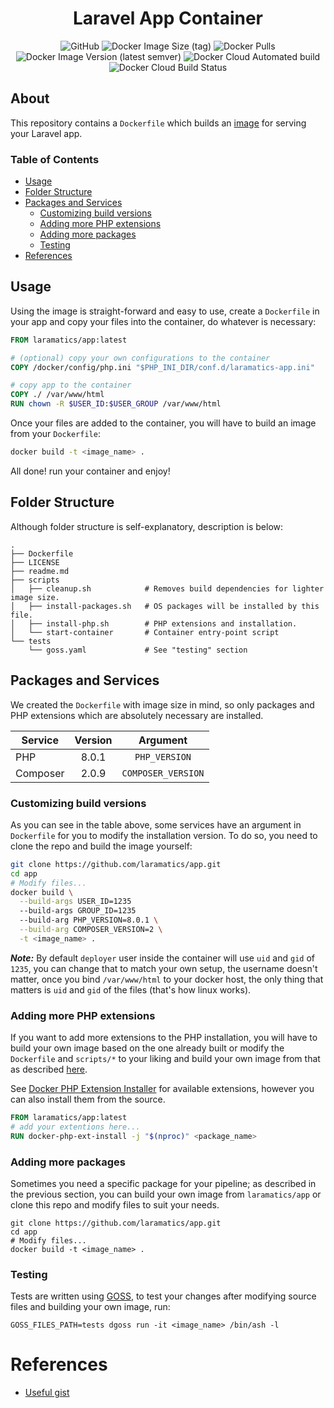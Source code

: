 <div align="center">

# Laravel App Container

![GitHub](https://img.shields.io/github/license/laramatics/app)
![Docker Image Size (tag)](https://img.shields.io/docker/image-size/laramatics/app/latest)
![Docker Pulls](https://img.shields.io/docker/pulls/laramatics/app)
![Docker Image Version (latest semver)](https://img.shields.io/docker/v/laramatics/app)
![Docker Cloud Automated build](https://img.shields.io/docker/cloud/automated/laramatics/app)
![Docker Cloud Build Status](https://img.shields.io/docker/cloud/build/laramatics/app)

</div>

## About

This repository contains a `Dockerfile` which builds an [image](https://hub.docker.com/r/laramatics/app)
for serving your Laravel app.

### Table of Contents

- [Usage](#usage)
- [Folder Structure](#folder-structure)
- [Packages and Services](#packages-and-services)
  - [Customizing build versions](#customizing-build-versions)
  - [Adding more PHP extensions](#adding-more-php-extensions)
  - [Adding more packages](#adding-more-packages)
  - [Testing](#testing)
- [References](#references)

## Usage

Using the image is straight-forward and easy to use, create a `Dockerfile` in your app and copy your files into the
container, do whatever is necessary:

```dockerfile
FROM laramatics/app:latest

# (optional) copy your own configurations to the container
COPY /docker/config/php.ini "$PHP_INI_DIR/conf.d/laramatics-app.ini"

# copy app to the container
COPY ./ /var/www/html
RUN chown -R $USER_ID:$USER_GROUP /var/www/html
```

Once your files are added to the container, you will have to build an image from your `Dockerfile`:

```bash
docker build -t <image_name> .
```

All done! run your container and enjoy!

## Folder Structure

Although folder structure is self-explanatory, description is below:

```
.
├── Dockerfile
├── LICENSE
├── readme.md
├── scripts
│   ├── cleanup.sh            # Removes build dependencies for lighter image size.
│   ├── install-packages.sh   # OS packages will be installed by this file.
│   ├── install-php.sh        # PHP extensions and installation.
│   └── start-container       # Container entry-point script
└── tests
    └── goss.yaml             # See "testing" section
```

## Packages and Services

We created the `Dockerfile` with image size in mind, so only packages and PHP extensions which are absolutely necessary
are installed.

|Service|Version|Argument|
|---|:---:|:---:|
|PHP|8.0.1|`PHP_VERSION`|
|Composer|2.0.9|`COMPOSER_VERSION`|

### Customizing build versions

As you can see in the table above, some services have an argument in `Dockerfile` for you to modify the installation version.
To do so, you need to clone the repo and build the image yourself:

```bash
git clone https://github.com/laramatics/app.git
cd app
# Modify files...
docker build \
  --build-args USER_ID=1235
  --build-args GROUP_ID=1235
  --build-arg PHP_VERSION=8.0.1 \
  --build-arg COMPOSER_VERSION=2 \
  -t <image_name> .
```

***Note:*** By default `deployer` user inside the container will use `uid` and `gid` of `1235`, you can change that to
match your own setup, the username doesn't matter, once you bind `/var/www/html` to your docker host, the only thing
that matters is `uid` and `gid` of the files (that's how linux works).

### Adding more PHP extensions

If you want to add more extensions to the PHP installation, you will have to build your own image based on the one
already built or modify the `Dockerfile` and `scripts/*` to your liking and build your own image from that as
described [here](#adding-more-packages).

See [Docker PHP Extension Installer](https://github.com/mlocati/docker-php-extension-installer)
for available extensions, however you can also install them from the source.

```dockerfile
FROM laramatics/app:latest
# add your extentions here...
RUN docker-php-ext-install -j "$(nproc)" <package_name>
```

### Adding more packages

Sometimes you need a specific package for your pipeline; as described in the previous section, you can build your own
image from `laramatics/app` or clone this repo and modify files to suit your needs.

```shell
git clone https://github.com/laramatics/app.git
cd app
# Modify files...
docker build -t <image_name> .
```

### Testing

Tests are written using [GOSS](https://github.com/aelsabbahy/goss/tree/master/extras/dcgoss), to test your changes after
modifying source files and building your own image, run:

```shell
GOSS_FILES_PATH=tests dgoss run -it <image_name> /bin/ash -l
```

# References

- [Useful gist](https://gist.github.com/avishayp/33fcee06ee440524d21600e2e817b6b7)